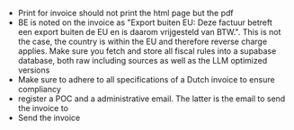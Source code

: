 
- Print for invoice should not print the html page but the pdf
- BE is noted on the invoice as "Export buiten EU: Deze factuur betreft een export buiten de EU en is daarom vrijgesteld van BTW.". This is not the case, the country is within the EU and therefore reverse charge applies. Make sure you fetch and store all fiscal rules into a supabase database, both raw including sources as well as the LLM optimized versions
- Make sure to adhere to all specifications of a Dutch invoice to ensure compliancy
- register a POC and a administrative email. The latter is the email to send the invoice to
- Send the invoice